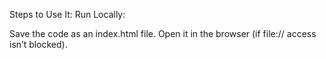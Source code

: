 Steps to Use It:
Run Locally:

Save the code as an index.html file.
Open it in the browser (if file:// access isn’t blocked).

